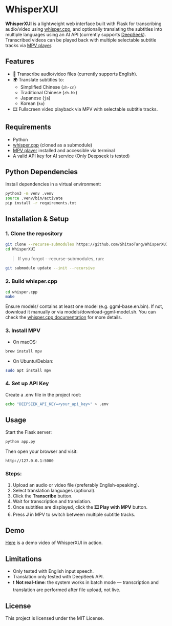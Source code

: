# WhisperXUI

**WhisperXUI** is a lightweight web interface built with Flask for transcribing audio/video using [whisper.cpp](https://github.com/ggerganov/whisper.cpp), and optionally translating the subtitles into multiple languages using an AI API (currently supports [DeepSeek](https://deepseek.com/)). Transcribed videos can be played back with multiple selectable subtitle tracks via [MPV player](https://mpv.io/).

## Features

- 📄 Transcribe audio/video files (currently supports English).
- 🌍 Translate subtitles to:
  - Simplified Chinese (`zh-cn`)
  - Traditional Chinese (`zh-hk`)
  - Japanese (`ja`)
  - Korean (`ko`)
- 🎞️ Fullscreen video playback via MPV with selectable subtitle tracks.

## Requirements

- Python
- [whisper.cpp](https://github.com/ggerganov/whisper.cpp) (cloned as a submodule)
- [MPV player](https://mpv.io/) installed and accessible via terminal
- A valid API key for AI service (Only Deepseek is tested)

## Python Dependencies

Install dependencies in a virtual environment:

```sh
python3 -m venv .venv
source .venv/bin/activate
pip install -r requirements.txt
```

## Installation & Setup

### 1. Clone the repository

```sh
git clone --recurse-submodules https://github.com/ShitaoTang/WhisperXUI.git
cd WhisperXUI
```

> If you forgot --recurse-submodules, run:

```sh
git submodule update --init --recursive
```

### 2. Build whisper.cpp

```sh
cd whisper.cpp
make
```

Ensure models/ contains at least one model (e.g. ggml-base.en.bin). If not, download it manually or via models/download-ggml-model.sh. You can check the [whisper.cpp documentation](https://github.com/ggerganov/whisper.cpp) for more details.

### 3. Install MPV

- On macOS:

```sh
brew install mpv
```

- On Ubuntu/Debian:

```sh
sudo apt install mpv
```

### 4. Set up API Key

Create a .env file in the project root:

```sh
echo "DEEPSEEK_API_KEY=<your_api_key>" > .env
```

## Usage

Start the Flask server:

```sh
python app.py
```

Then open your browser and visit:

```
http://127.0.0.1:5000
```

### Steps:
1. Upload an audio or video file (preferably English-speaking).
2. Select translation languages (optional).
3. Click the **Transcribe** button.
4. Wait for transcription and translation.
5. Once subtitles are displayed, click the **🎞️ Play with MPV** button.
6. Press **J** in MPV to switch between multiple subtitle tracks.

## Demo

[Here]() is a demo video of WhisperXUI in action.

## Limitations

- Only tested with English input speech.
- Translation only tested with DeepSeek API.
- ❗ **Not real-time**: the system works in batch mode — transcription and translation are performed after file upload, not live.

## License
This project is licensed under the MIT License.
